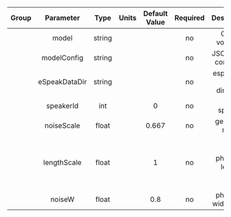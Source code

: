 | Group |   Parameter   |  Type  | Units | Default Value | Required |       Description        |               Notes               |
|:-----:|:-------------:|:------:|:-----:|:-------------:|:--------:|:------------------------:|:---------------------------------:|
|       |      model    | string |       |               |    no    |     ONNX voice file      |                                   |
|       |  modelConfig  | string |       |               |    no    |  JSON voice config file  |                                   |
|       | eSpeakDataDir | string |       |               |    no    | espeak-ng data directory |                                   |
|       |   speakerId   |  int   |       |       0       |    no    |      id of speaker       |                                   |
|       |   noiseScale  | float  |       |     0.667     |    no    |     generator noise      |                                   |
|       |  lengthScale  | float  |       |       1       |    no    |      phoneme length      | 1: normal, <1: faster, >1: slower |
|       |     noiseW    | float  |       |      0.8      |    no    |   phoneme width noise    |                                   |
